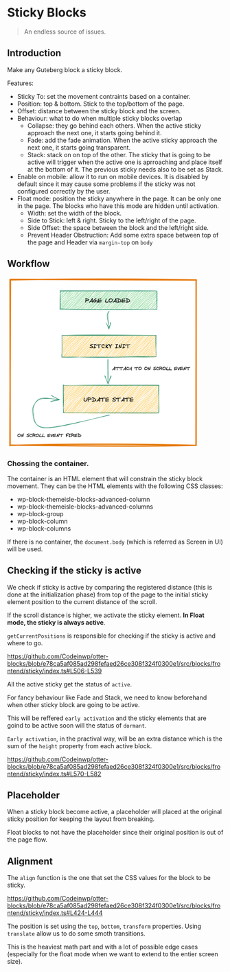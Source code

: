 # Sticky Blocks

> An endless source of issues.

## Introduction

Make any Guteberg block a sticky block.

Features:
 - Sticky To: set the movement contraints based on a container.
 - Position: top & bottom. Stick to the top/bottom of the page.
 - Offset: distance between the sticky block and the screen.
 - Behaviour: what to do when multiple sticky blocks overlap
   - Collapse: they go behind each others. When the active sticky approach the next one, it starts going behind it.
   - Fade: add the fade animation. When the active sticky approach the next one, it starts going transparent. 
   - Stack: stack on on top of the other. The sticky that is going to be active will trigger when the active one is aprroaching and place itself at the bottom of it. The previous sticky needs also to be set as Stack. 
 - Enable on mobile: allow it to run on mobile devices. It is disabled by default since it may cause some problems if the sticky was not configured correctly by the user.
 - Float mode: position the sticky anywhere in the page. It can be only one in the page. The blocks who have this mode are hidden until activation.
   - Width: set the width of the block. 
   - Side to Stick: left & right. Sticky to the left/right of the page.
   - Side Offset: the space between the block and the left/right side.
   - Prevent Header Obstruction: Add some extra space between top of the page and Header via `margin-top` on `body`
  
## Workflow

<img src="./images/sticky-triggers-1.png" height="400px">

### Chossing the container.

The container is an HTML element that will constrain the sticky block movement. They can be the HTML elements with the following CSS classes:
- wp-block-themeisle-blocks-advanced-column
- wp-block-themeisle-blocks-advanced-columns
- wp-block-group
- wp-block-column
- wp-block-columns

If there is no container, the `document.body` (which is referred as Screen in UI) will be used.

## Checking if the sticky is active

We check if sticky is active by comparing the registered distance (this is done at the initialization phase) from top of the page to the initial sticky element position to the current distance of the scroll.

If the scroll distance is higher, we activate the sticky element. **In Float mode, the sticky is always active**.

`getCurrentPositions` is responsible for checking if the sticky is active and where to go.

https://github.com/Codeinwp/otter-blocks/blob/e78ca5af085ad298fefaed26ce308f324f0300e1/src/blocks/frontend/sticky/index.ts#L506-L539

All the active sticky get the status of `active`.

For fancy behaviour like Fade and Stack, we need to know beforehand when other sticky block are going to be active.

This will be reffered `early activation` and the sticky elements that are goind to be active soon will the status of `dormant`.

`Early activation`, in the practival way, will be an extra distance which is the sum of the `height` property from each active block.

https://github.com/Codeinwp/otter-blocks/blob/e78ca5af085ad298fefaed26ce308f324f0300e1/src/blocks/frontend/sticky/index.ts#L570-L582

## Placeholder

When a sticky block become active, a placeholder will placed at the original sticky position for keeping the layout from breaking.

Float blocks to not have the placeholder since their original position is out of the page flow.

## Alignment 

The `align` function is the one that set the CSS values for the block to be sticky. 

https://github.com/Codeinwp/otter-blocks/blob/e78ca5af085ad298fefaed26ce308f324f0300e1/src/blocks/frontend/sticky/index.ts#L424-L444

The position is set using the `top`, `bottom`, `transform` properties. Using `translate` allow us to do some smoth transitions.

This is the heaviest math part and with a lot of possible edge cases (especially for the float mode when we want to extend to the entier screen size).